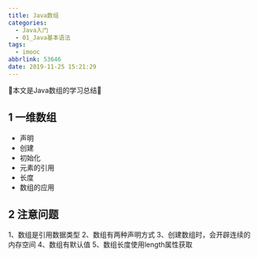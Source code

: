 ```yaml
---
title: Java数组
categories:
  - Java入门
  - 01_Java基本语法
tags:
  - imooc
abbrlink: 53646
date: 2019-11-25 15:21:29
---
```


:star2:本文是Java数组的学习总结:star2:

<!-- more -->

## 1 一维数组

- 声明
- 创建
- 初始化
- 元素的引用
- 长度
- 数组的应用

## 2 注意问题

1、数组是引用数据类型
2、数组有两种声明方式
3、创建数组时，会开辟连续的内存空间
4、数组有默认值
5、数组长度使用length属性获取
